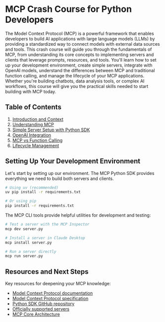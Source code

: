 # MCP Crash Course for Python Developers

The Model Context Protocol (MCP) is a powerful framework that enables developers to build AI applications with large language models (LLMs) by providing a standardized way to connect models with external data sources and tools. This crash course will guide you through the fundamentals of MCP, from understanding its core concepts to implementing servers and clients that leverage prompts, resources, and tools. You'll learn how to set up your development environment, create simple servers, integrate with OpenAI models, understand the differences between MCP and traditional function calling, and manage the lifecycle of your MCP applications. Whether you're building chatbots, data analysis tools, or complex AI workflows, this course will give you the practical skills needed to start building with MCP today.

## Table of Contents

1. [Introduction and Context](./1-introduction-and-context/README.md)
2. [Understanding MCP](./2-understanding-mcp/README.md)
3. [Simple Server Setup with Python SDK](./3-simple-server-setup/README.md)
4. [OpenAI Integration](./4-openai-integration/README.md)
5. [MCP vs Function Calling](./5-mcp-vs-function-calling/README.md)
6. [Lifecycle Management](./6-lifecycle-management/README.md)

## Setting Up Your Development Environment

Let's start by setting up our environment. The MCP Python SDK provides everything we need to build both servers and clients.

```bash
# Using uv (recommended)
uv pip install -r requirements.txt

# Or using pip
pip install -r requirements.txt
```

The MCP CLI tools provide helpful utilities for development and testing:

```bash
# Test a server with the MCP Inspector
mcp dev server.py

# Install a server in Claude Desktop
mcp install server.py

# Run a server directly
mcp run server.py
```

## Resources and Next Steps

Key resources for deepening your MCP knowledge:

- [Model Context Protocol documentation](https://modelcontextprotocol.io)
- [Model Context Protocol specification](https://spec.modelcontextprotocol.io)
- [Python SDK GitHub repository](https://github.com/modelcontextprotocol/python-sdk)
- [Officially supported servers](https://github.com/modelcontextprotocol/servers)
- [MCP Core Architecture](https://modelcontextprotocol.io/docs/concepts/architecture)
